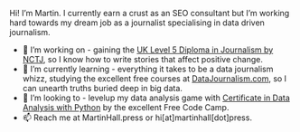 Hi! I’m Martin. I currently earn a crust as an SEO consultant but I’m working hard towards my dream job as a journalist specialising in data driven journalism. 

- 👀 I’m working on - gaining the <a href="https://www.nctj.com/qualifications-courses/qualifications/diploma-in-journalism/" target="_blank">UK Level 5 Diploma in Journalism by NCTJ</a>, so I know how to write stories that affect positive change.
- 🌱 I’m currently learning - everything it takes to be a data journalism whizz, studying the excellent free courses at <a href="https://datajournalism.com/" target="_blank">DataJournalism.com</a>, so I can unearth truths buried deep in big data.
- 💞️ I’m looking to - levelup my data analysis game with <a href="https://epicreact.dev/" target="_blank">Certificate in Data Analysis with Python</a> by the excellent Free Code Camp.
- 📫 Reach me at MartinHall.press or hi[at]martinhall[dot]press.

<!---
martinjhall79/martinjhall79 is a ✨ special ✨ repository because its `README.md` (this file) appears on your GitHub profile.
You can click the Preview link to take a look at your changes.
--->
